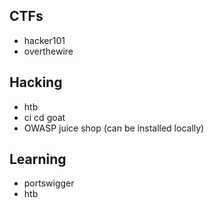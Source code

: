 ## CTFs
- hacker101
- overthewire

## Hacking
- htb
- ci cd goat
- OWASP juice shop (can be installed locally)

## Learning
- portswigger
- htb